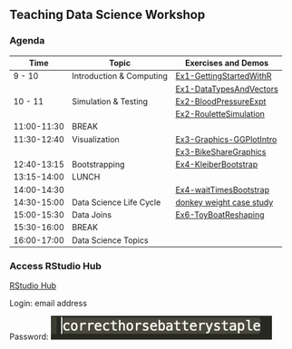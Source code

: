 ## Teaching Data Science Workshop


### Agenda

Time | Topic |  Exercises and Demos
------------ | -------------  | --------
9 - 10 | Introduction &amp; Computing | [Ex1-GettingStartedWithR](./exercises/Ex1-GettingStartedWithR.Rmd)
  &nbsp;     |   &nbsp;     | [Ex1-DataTypesAndVectors](./exercises/Ex1-DataTypesAndVectors.Rmd)
10 - 11 | Simulation &amp; Testing  |  [Ex2-BloodPressureExpt](./exercises/Ex2-BPExptTest.Rmd)
  &nbsp;     |   &nbsp;     | [Ex2-RouletteSimulation](./exercises/Ex2-RouletteSimulation.Rmd)
11:00-11:30 |	BREAK  | &nbsp;
11:30-12:40 |	Visualization	 | [Ex3-Graphics-GGPlotIntro](./exercises/Ex3-Graphics-GGPlotIntro.Rmd)	
 &nbsp;  | &nbsp; | [Ex3-BikeShareGraphics](./exercises/Ex3-BikeShareGraphics.Rmd)
12:40-13:15	 | Bootstrapping	|	[Ex4-KleiberBootstrap](./exercises/Ex4-KleiberBootstrap.Rmd)	
13:15-14:00 | 	LUNCH	 | &nbsp;		
14:00-14:30 |	 &nbsp; |  [Ex4-waitTimesBootstrap](./exercises/Ex4-waitTimesBootstrap.Rmd) 
14:30-15:00 |	Data Science Life Cycle	|	[donkey weight	case study](./cases/donkeyAnalysis.Rmd)
15:00-15:30	 | Data Joins	 |	[Ex6-ToyBoatReshaping](./exercises/Ex6-ToyBoatReshaping.Rmd)	
15:30-16:00	| BREAK	 |	 &nbsp;
16:00-17:00 |	Data Science Topics |	&nbsp;



### Access RStudio Hub

[RStudio Hub](https://workshop.datahub.berkeley.edu/hub/user-redirect/git-pull?repo=https%3A%2F%2Fgithub.com%2Fdebnolan%2FTeachingDataScience&urlpath=%2Frstudio)

Login: email address

Password: ![words](./images/pwd.png)
